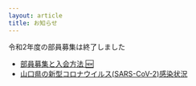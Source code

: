 ```yaml
---
layout: article
title: お知らせ
---
```


<style>
body header nav ul li:nth-child(2) a{
    border-bottom: 2px solid #f44336;
}
</style>

令和2年度の部員募集は終了しました

- [部員募集と入会方法 🆕](join.html)
- [山口県の新型コロナウイルス(SARS-CoV-2)感染状況](sars2-yamaguchi/)